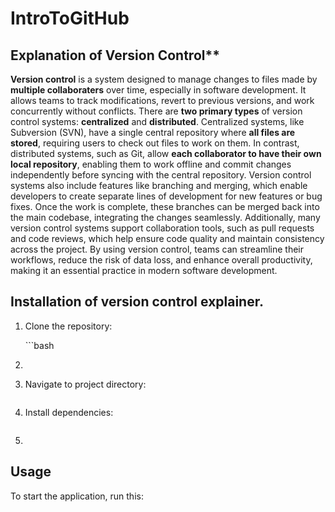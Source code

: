 # IntroToGitHub 
## Explanation of Version Control**
**Version control** is a system designed to manage changes to files made by **multiple collaboraters** over time, especially in software development.  It allows teams to track modifications, revert to previous versions, and work concurrently without conflicts. There are **two primary types** of version control systems: **centralized** and **distributed**. Centralized systems, like Subversion (SVN), have a single central repository where **all files are stored**, requiring users to check out files to work on them. In contrast, distributed systems, such as Git, allow **each collaborator to have their own local repository**, enabling them to work offline and commit changes independently before syncing with the central repository. Version control systems also include features like branching and merging, which enable developers to create separate lines of development for new features or bug fixes. Once the work is complete, these branches can be merged back into the main codebase, integrating the changes seamlessly. Additionally, many version control systems support collaboration tools, such as pull requests and code reviews, which help ensure code quality and maintain consistency across the project. By using version control, teams can streamline their workflows, reduce the risk of data loss, and enhance overall productivity, making it an essential practice in modern software development.
## Installation of version control explainer.
1. Clone the repository:<p>```bash
2. ```git clone https://github.com/your-username/IntroToGitHub.git
3. Navigate to project directory:
   ```cd description
4. Install dependencies:
   ```npm install
5.
## Usage
To start the application, run this:
```npm start

